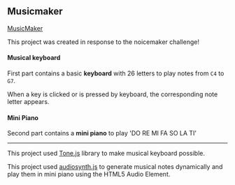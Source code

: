 ## Musicmaker
[MusicMaker](https://jjyang1108.github.io/musicmaker/)

This project was created in response to the noicemaker challenge!

#### Musical keyboard

First part contains a basic **keyboard** with 26 letters to play notes from `C4` to `G7`.

When a key is clicked or is pressed by keyboard, the corresponding note letter appears.

#### Mini Piano

Second part contains a **mini piano** to play 'DO RE MI FA SO LA TI'

---
This project used [Tone.js](https://github.com/Tonejs/Tone.js/) library to make musical keyboard possible.

This project used [audiosynth.js](https://github.com/keithwhor/audiosynth) to generate musical notes dynamically and play them in mini piano using the HTML5 Audio Element.
